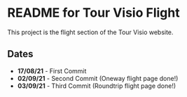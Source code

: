 # README for **Tour Visio Flight**

This project is the flight section of the
Tour Visio website.

## Dates

* **17/08/21** - First Commit
* **02/09/21** - Second Commit (Oneway flight page done!)
* **03/09/21** - Third Commit (Roundtrip flight page done!)
